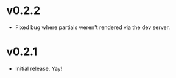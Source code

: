 # v0.2.2
- Fixed bug where partials weren't rendered via the dev server.

# v0.2.1
- Initial release. Yay!